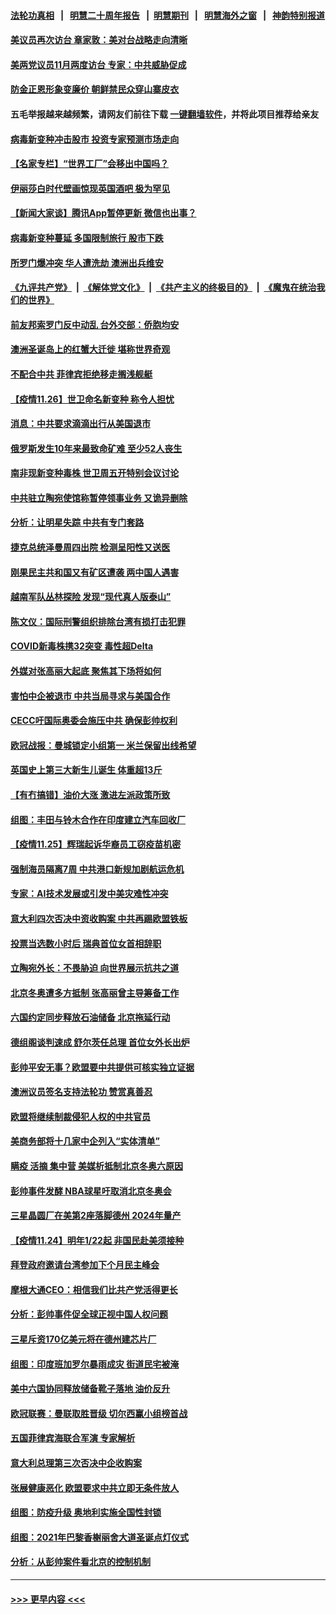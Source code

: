 #### [法轮功真相](https://github.com/gfw-breaker/truth/blob/master/README.md?t=0) &nbsp;&nbsp;|&nbsp;&nbsp; [明慧二十周年报告](https://github.com/gfw-breaker/mh-reports/blob/master/README.md?t=0) &nbsp;&nbsp;|&nbsp;&nbsp;[明慧期刊](https://github.com/gfw-breaker/mh-qikan) &nbsp;&nbsp;|&nbsp;&nbsp; [明慧海外之窗](https://github.com/gfw-breaker/mh-news/blob/master/README.md?t=0) &nbsp;&nbsp;|&nbsp;&nbsp; [神韵特别报道](https://github.com/gfw-breaker/mh-news/blob/master/shenyun.md?t=0)
#### [美议员再次访台 章家敦：美对台战略走向清晰](../pages/nsc418/n13400968.md?t=11270550) 
#### [美两党议员11月两度访台 专家：中共威胁促成](../pages/nsc418/n13400928.md?t=11270550) 
#### [防金正恩形象变廉价 朝鲜禁民众穿山寨皮衣](../pages/nsc418/n13400896.md?t=11270550) 
#### 五毛举报越来越频繁，请网友们前往下载 [一键翻墙软件](https://github.com/gfw-breaker/ssr-accounts)，并将此项目推荐给亲友
#### [病毒新变种冲击股市 投资专家预测市场走向](../pages/nsc418/n13400823.md?t=11270550) 
#### [【名家专栏】“世界工厂”会移出中国吗？](../pages/nsc418/n13400514.md?t=11270550) 
#### [伊丽莎白时代壁画惊现英国酒吧 极为罕见](../pages/nsc418/n13399509.md?t=11270550) 
#### [【新闻大家谈】腾讯App暂停更新 微信也出事？](../pages/nsc418/n13400313.md?t=11270550) 
#### [病毒新变种蔓延 多国限制旅行 股市下跌](../pages/nsc418/n13400309.md?t=11270550) 
#### [所罗门爆冲突 华人遭洗劫 澳洲出兵维安](../pages/nsc418/n13400278.md?t=11270550) 
#### [《九评共产党》](https://github.com/begood0513/9ping.md/blob/master/README.md) &nbsp;|&nbsp; [《解体党文化》](../../../../jtdwh.md/blob/master/README.md)  &nbsp;|&nbsp; [《共产主义的终极目的》](../../../../gczydzjmd.md/blob/master/README.md) &nbsp;|&nbsp; [《魔鬼在统治我们的世界》](../../../../mgztzwmdsj.md/blob/master/README.md) 
#### [前友邦索罗门反中动乱 台外交部：侨胞均安](../pages/nsc418/n13400418.md?t=11270550) 
#### [澳洲圣诞岛上的红蟹大迁徙 堪称世界奇观](../pages/nsc418/n13399450.md?t=11270550) 
#### [不配合中共 菲律宾拒绝移走搁浅舰艇](../pages/nsc418/n13398711.md?t=11270550) 
#### [【疫情11.26】世卫命名新变种 称令人担忧](../pages/nsc418/n13400011.md?t=11270550) 
#### [消息：中共要求滴滴出行从美国退市](../pages/nsc418/n13399542.md?t=11270550) 
#### [俄罗斯发生10年来最致命矿难 至少52人丧生](../pages/nsc418/n13399370.md?t=11270550) 
#### [南非现新变种毒株 世卫周五开特别会议讨论](../pages/nsc418/n13398945.md?t=11270550) 
#### [中共驻立陶宛使馆称暂停领事业务 又诡异删除](../pages/nsc418/n13398672.md?t=11270550) 
#### [分析：让明星失踪 中共有专门套路](../pages/nsc418/n13398779.md?t=11270550) 
#### [捷克总统泽曼周四出院 检测呈阳性又送医](../pages/nsc418/n13398738.md?t=11270550) 
#### [刚果民主共和国又有矿区遭袭 两中国人遇害](../pages/nsc418/n13398636.md?t=11270550) 
#### [越南军队丛林探险 发现“现代真人版泰山”](../pages/nsc418/n13398001.md?t=11270550) 
#### [陈文仪：国际刑警组织排除台湾有损打击犯罪](../pages/nsc418/n13397754.md?t=11270550) 
#### [COVID新毒株携32突变 毒性超Delta](../pages/nsc418/n13398541.md?t=11270550) 
#### [外媒对张高丽大起底 聚焦其下场将如何](../pages/nsc418/n13398359.md?t=11270550) 
#### [害怕中企被退市 中共当局寻求与美国合作](../pages/nsc418/n13397895.md?t=11270550) 
#### [CECC吁国际奥委会施压中共 确保彭帅权利](../pages/nsc418/n13397883.md?t=11270550) 
#### [欧冠战报：曼城锁定小组第一 米兰保留出线希望](../pages/nsc418/n13396624.md?t=11270550) 
#### [英国史上第三大新生儿诞生 体重超13斤](../pages/nsc418/n13397469.md?t=11270550) 
#### [【有冇搞错】油价大涨 激进左派政策所致](../pages/nsc418/n13396399.md?t=11270550) 
#### [组图：丰田与铃木合作在印度建立汽车回收厂](../pages/nsc418/n13395938.md?t=11270550) 
#### [【疫情11.25】辉瑞起诉华裔员工窃疫苗机密](../pages/nsc418/n13397608.md?t=11270550) 
#### [强制海员隔离7周 中共港口新规加剧航运危机](../pages/nsc418/n13397423.md?t=11270550) 
#### [专家：AI技术发展或引发中美灾难性冲突](../pages/nsc418/n13397219.md?t=11270550) 
#### [意大利四次否决中资收购案 中共再踢欧盟铁板](../pages/nsc418/n13395984.md?t=11270550) 
#### [投票当选数小时后 瑞典首位女首相辞职](../pages/nsc418/n13396390.md?t=11270550) 
#### [立陶宛外长：不畏胁迫 向世界展示抗共之道](../pages/nsc418/n13396611.md?t=11270550) 
#### [北京冬奥遭多方抵制 张高丽曾主导筹备工作](../pages/nsc418/n13396462.md?t=11270550) 
#### [六国约定同步释放石油储备 北京拖延行动](../pages/nsc418/n13396465.md?t=11270550) 
#### [德组阁谈判速成 舒尔茨任总理 首位女外长出炉](../pages/nsc418/n13396391.md?t=11270550) 
#### [彭帅平安无事？欧盟要中共提供可核实独立证据](../pages/nsc418/n13396098.md?t=11270550) 
#### [澳洲议员签名支持法轮功 赞赏真善忍](../pages/nsc418/n13395659.md?t=11270550) 
#### [欧盟将继续制裁侵犯人权的中共官员](../pages/nsc418/n13396009.md?t=11270550) 
#### [美商务部将十几家中企列入“实体清单”](../pages/nsc418/n13396122.md?t=11270550) 
#### [瞒疫 活摘 集中营 美媒析抵制北京冬奥六原因](../pages/nsc418/n13396001.md?t=11270550) 
#### [彭帅事件发酵 NBA球星吁取消北京冬奥会](../pages/nsc418/n13395655.md?t=11270550) 
#### [三星晶圆厂在美第2座落脚德州 2024年量产](../pages/nsc418/n13395719.md?t=11270550) 
#### [【疫情11.24】明年1/22起 非国民赴美须接种](../pages/nsc418/n13395373.md?t=11270550) 
#### [拜登政府邀请台湾参加下个月民主峰会](../pages/nsc418/n13395032.md?t=11270550) 
#### [摩根大通CEO：相信我们比共产党活得更长](../pages/nsc418/n13394503.md?t=11270550) 
#### [分析：彭帅事件促全球正视中国人权问题](../pages/nsc418/n13394767.md?t=11270550) 
#### [三星斥资170亿美元将在德州建芯片厂](../pages/nsc418/n13394473.md?t=11270550) 
#### [组图：印度班加罗尔暴雨成灾 街道民宅被淹](../pages/nsc418/n13393250.md?t=11270550) 
#### [美中六国协同释放储备靴子落地 油价反升](../pages/nsc418/n13393989.md?t=11270550) 
#### [欧冠联赛：曼联取胜晋级 切尔西赢小组榜首战](../pages/nsc418/n13394339.md?t=11270550) 
#### [五国菲律宾海联合军演 专家解析](../pages/nsc418/n13393844.md?t=11270550) 
#### [意大利总理第三次否决中企收购案](../pages/nsc418/n13393980.md?t=11270550) 
#### [张展健康恶化 欧盟要求中共立即无条件放人](../pages/nsc418/n13394144.md?t=11270550) 
#### [组图：防疫升级 奥地利实施全国性封锁](../pages/nsc418/n13393016.md?t=11270550) 
#### [组图：2021年巴黎香榭丽舍大道圣诞点灯仪式](../pages/nsc418/n13391134.md?t=11270550) 
#### [分析：从彭帅案件看北京的控制机制](../pages/nsc418/n13394039.md?t=11270550) 

----
#### [ >>> 更早内容 <<< ](../indexes/nsc418-earlier.md)
